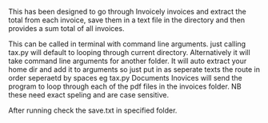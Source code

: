 This has been designed to go through Invoicely invoices and extract the total from each invoice, save them in a text file in the directory and then provides a sum total of all invoices.

This can be called in terminal with command line arguments. just calling tax.py will default to looping through current directory. Alternatively it will take command line arguments for another folder. It will auto extract your home dir and add it to arguments so just put in as seperate texts the route in order seperaetd by spaces eg tax.py Documents Inovices
will send the program to loop through each of the pdf files in the invoices folder. NB these need exact speling and are case sensitive.

After running check the save.txt in specified folder.
